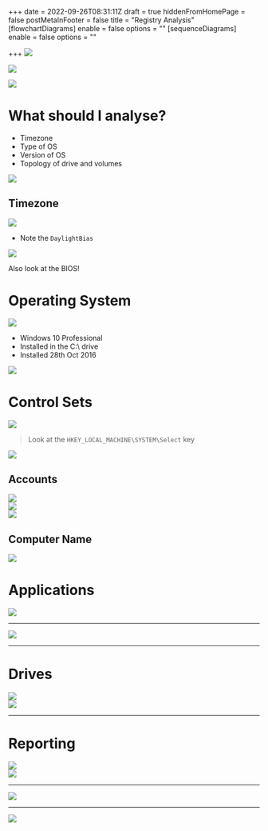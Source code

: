 +++
date = 2022-09-26T08:31:11Z
draft = true
hiddenFromHomePage = false
postMetaInFooter = false
title = "Registry Analysis"
[flowchartDiagrams]
enable = false
options = ""
[sequenceDiagrams]
enable = false
options = ""

+++
![](/uploads/snipaste_2022-10-10_20-19-27.jpg)

![](/uploads/snipaste_2022-10-10_20-21-19.jpg)

![](/uploads/snipaste_2022-10-10_20-26-29.jpg)

# What should I analyse?

* Timezone
* Type of OS
* Version of OS
* Topology of drive and volumes

![](/uploads/snipaste_2022-10-10_20-28-24.jpg)

## Timezone

![](/uploads/snipaste_2022-09-26_18-32-18.jpg)

* Note the `DaylightBias`

![](/uploads/snipaste_2022-10-10_20-36-21.jpg)

Also look at the BIOS!

# Operating System

![](/uploads/snipaste_2022-09-26_18-35-13.jpg)

* Windows 10 Professional
* Installed in the C:\\ drive
* Installed 28th Oct 2016

![](/uploads/snipaste_2022-10-10_20-30-10.jpg)

# Control Sets

![](/uploads/snipaste_2022-10-10_20-32-59.jpg)

> Look at the `HKEY_LOCAL_MACHINE\SYSTEM\Select` key

![](/uploads/snipaste_2022-10-10_20-34-37.jpg)

## Accounts

![](/uploads/snipaste_2022-10-10_20-41-34.jpg)  
![](/uploads/snipaste_2022-10-10_20-42-25.jpg)  
![](/uploads/snipaste_2022-10-10_20-42-34.jpg)

## Computer Name

![](/uploads/snipaste_2022-10-10_20-39-37.jpg)

# Applications

![](/uploads/snipaste_2022-09-26_18-41-27.jpg)

***

![](/uploads/snipaste_2022-09-26_18-45-50.jpg)

***

# Drives

![](/uploads/snipaste_2022-09-26_19-33-29.jpg)  
![](/uploads/snipaste_2022-09-26_19-34-18.jpg)

***

# Reporting

![](/uploads/snipaste_2022-09-26_18-49-02.jpg)  
![](/uploads/snipaste_2022-09-26_18-51-51.jpg)

***

![](/uploads/snipaste_2022-09-26_18-58-54.jpg)

***

![](/uploads/snipaste_2022-09-26_19-05-29.jpg)